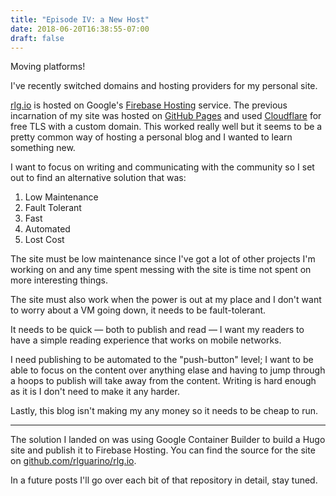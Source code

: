 ```yaml
---
title: "Episode IV: a New Host"
date: 2018-06-20T16:38:55-07:00
draft: false
---
```


Moving platforms!

I've recently switched domains and hosting providers for my personal site.

[rlg.io][rlg] is hosted on Google's [Firebase Hosting][firebase] service. The previous incarnation
of my site was hosted on [GitHub Pages][ghpages] and used [Cloudflare][cloudflare] for free TLS
with a custom domain. This worked really well but it seems to be a pretty common way of hosting
a personal blog and I wanted to learn something new.

I want to focus on writing and communicating with the community so I set out to find an alternative
solution that was:

1. Low Maintenance
2. Fault Tolerant
3. Fast
4. Automated
5. Lost Cost

The site must be low maintenance since I've got a lot of other projects I'm working on and any time
spent messing with the site is time not spent on more interesting things.

The site must also work when the power is out at my place and I don't want to worry about a VM
going down, it needs to be fault-tolerant.

It needs to be quick — both to publish and read — I want my readers to have a simple reading
experience that works on mobile networks.

I need publishing to be automated to the "push-button" level; I want to be able to focus on the
content over anything elase and having to jump through a hoops to publish will take away from
the content. Writing is hard enough as it is I don't need to make it any harder.

Lastly, this blog isn't making my any money so it needs to be cheap to run.

---

The solution I landed on was using Google Container Builder to build a Hugo site and publish it to
Firebase Hosting. You can find the source for the site on [github.com/rlguarino/rlg.io][source].

In a future posts I'll go over each bit of that repository in detail, stay tuned.


[rlg]: https://rlg.io
[firebase]: http://firebase.google.com
[ghpages]: https://pages.github.com/
[cloudflare]: https://www.cloudflare.com
[source]: https://github.com/rlguarino/rlg.io
